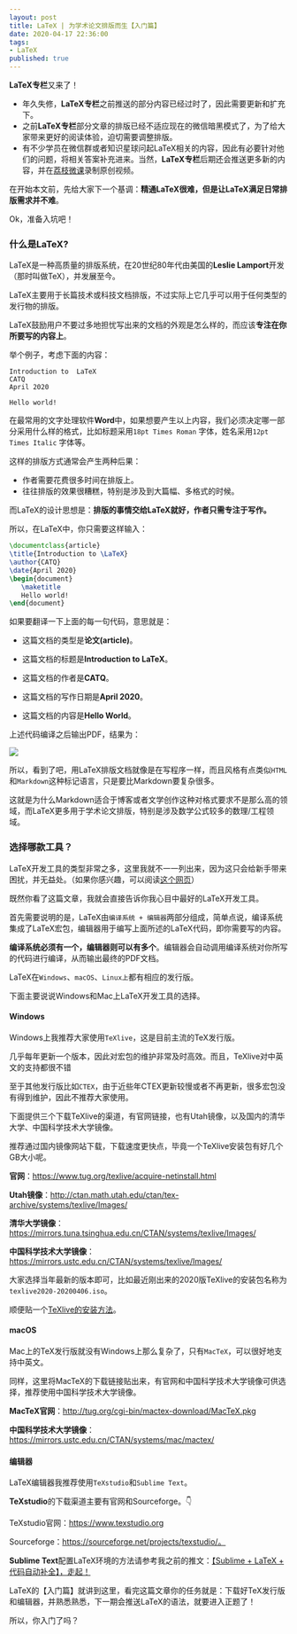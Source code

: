 ```yaml
---
layout: post
title: LaTeX | 为学术论文排版而生【入门篇】
date: 2020-04-17 22:36:00
tags: 
- LaTeX
published: true
---
```


**LaTeX专栏**又来了！

- 年久失修，**LaTeX专栏**之前推送的部分内容已经过时了，因此需要更新和扩充下。
- 之前**LaTeX专栏**部分文章的排版已经不适应现在的微信暗黑模式了，为了给大家带来更好的阅读体验，迫切需要调整排版。
- 有不少学员在微信群或者知识星球问起LaTeX相关的内容，因此有必要针对他们的问题，将相关答案补充进来。当然，**LaTeX专栏**后期还会推送更多新的内容，并在[荔枝微课](https://mp.weixin.qq.com/s/MTM6kzQJE--yhnOOB7txeg)录制原创视频。

在开始本文前，先给大家下一个基调：**精通LaTeX很难，但是让LaTeX满足日常排版需求并不难**。

Ok，准备入坑吧！

### 什么是LaTeX?

LaTeX是一种高质量的排版系统，在20世纪80年代由美国的**Leslie Lamport**开发（那时叫做TeX），并发展至今。

LaTeX主要用于长篇技术或科技文档排版，不过实际上它几乎可以用于任何类型的发行物的排版。

LaTeX鼓励用户不要过多地担忧写出来的文档的外观是怎么样的，而应该**专注在你所要写的内容上**。

举个例子，考虑下面的内容：

```
Introduction to  LaTeX
CATQ
April 2020

Hello world!
```

在最常用的文字处理软件**Word**中，如果想要产生以上内容，我们必须决定哪一部分采用什么样的格式，比如标题采用`18pt Times Roman` 字体，姓名采用`12pt Times Italic` 字体等。

这样的排版方式通常会产生两种后果：

- 作者需要花费很多时间在排版上。
- 往往排版的效果很糟糕，特别是涉及到大篇幅、多格式的时候。

而LaTeX的设计思想是：**排版的事情交给LaTeX就好，作者只需专注于写作。**

所以，在LaTeX中，你只需要这样输入：

```tex
\documentclass{article}
\title{Introduction to \LaTeX}
\author{CATQ}
\date{April 2020}
\begin{document}
   \maketitle
   Hello world!
\end{document}
```

如果要翻译一下上面的每一句代码，意思就是：

- 这篇文档的类型是**论文(article)**。

- 这篇文档的标题是**Introduction to LaTeX**。

- 这篇文档的作者是**CATQ**。

- 这篇文档的写作日期是**April 2020**。

- 这篇文档的内容是**Hello World**。

  

上述代码编译之后输出PDF，结果为：

![](https://figurebed-iseex.oss-cn-hangzhou.aliyuncs.com/img/20200417122324.png)

所以，看到了吧，用LaTeX排版文档就像是在写程序一样，而且风格有点类似`HTML`和`Markdown`这种标记语言，只是要比Markdown要复杂很多。

这就是为什么Markdown适合于博客或者文学创作这种对格式要求不是那么高的领域，而LaTeX更多用于学术论文排版，特别是涉及数学公式较多的数理/工程领域。

### 选择哪款工具？

LaTeX开发工具的类型非常之多，这里我就不一一列出来，因为这只会给新手带来困扰，并无益处。（如果你感兴趣，可以阅读[这个网页](https://www.latexstudio.net/archives/51801.html "LaTeX开发工具")）

既然你看了这篇文章，我就会直接告诉你我心目中最好的LaTeX开发工具。

首先需要说明的是，LaTeX由`编译系统 + 编辑器`两部分组成，简单点说，编译系统集成了LaTeX宏包，编辑器用于编写上面所述的LaTeX代码，即你需要写的内容。

**编译系统必须有一个，编辑器则可以有多个**。编辑器会自动调用编译系统对你所写的代码进行编译，从而输出最终的PDF文档。

LaTeX在`Windows`、`macOS`、`Linux上`都有相应的发行版。

下面主要说说Windows和Mac上LaTeX开发工具的选择。

#### Windows

Windows上我推荐大家使用`TeXlive`，这是目前主流的TeX发行版。

几乎每年更新一个版本，因此对宏包的维护非常及时高效。而且，TeXlive对中英文的支持都很不错

至于其他发行版比如`CTEX`，由于近些年CTEX更新较慢或者不再更新，很多宏包没有得到维护，因此不推荐大家使用。

下面提供三个下载TeXlive的渠道，有官网链接，也有Utah镜像，以及国内的清华大学、中国科学技术大学镜像。

推荐通过国内镜像网站下载，下载速度更快点，毕竟一个TeXlive安装包有好几个GB大小呢。

**官网**：https://www.tug.org/texlive/acquire-netinstall.html

**Utah镜像**：http://ctan.math.utah.edu/ctan/tex-archive/systems/texlive/Images/

**清华大学镜像**：https://mirrors.tuna.tsinghua.edu.cn/CTAN/systems/texlive/Images/

**中国科学技术大学镜像**：https://mirrors.ustc.edu.cn/CTAN/systems/texlive/Images/

大家选择当年最新的版本即可，比如最近刚出来的2020版TeXlive的安装包名称为`texlive2020-20200406.iso`。

顺便贴一个[TeXlive的安装方法](https://zhuanlan.zhihu.com/p/41855480 "TeXlive的安装方法")。

#### macOS

Mac上的TeX发行版就没有Windows上那么复杂了，只有`MacTeX`，可以很好地支持中英文。

同样，这里将MacTeX的下载链接贴出来，有官网和中国科学技术大学镜像可供选择，推荐使用中国科学技术大学镜像。

**MacTeX官网**：http://tug.org/cgi-bin/mactex-download/MacTeX.pkg

**中国科学技术大学镜像**：https://mirrors.ustc.edu.cn/CTAN/systems/mac/mactex/

#### 编辑器

LaTeX编辑器我推荐使用`TeXstudio`和`Sublime Text`。

**TeXstudio**的下载渠道主要有官网和Sourceforge。👇

TeXstudio官网：https://www.texstudio.org

Sourceforge：https://sourceforge.net/projects/texstudio/。

**Sublime Text**配置LaTeX环境的方法请参考我之前的推文：[【Sublime + LaTeX + 代码自动补全】，走起！](https://mp.weixin.qq.com/s/P8G1_nrhf9cEOd1ph-9DQQ)

LaTeX的【入门篇】就讲到这里，看完这篇文章你的任务就是：下载好TeX发行版和编辑器，并熟悉熟悉，下一期会推送LaTeX的语法，就要进入正题了！

所以，你入门了吗？